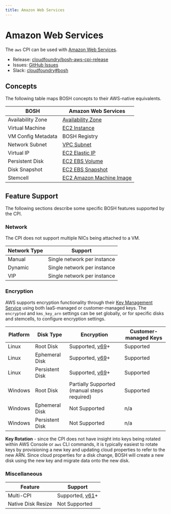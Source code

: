 ```yaml
---
title: Amazon Web Services
---
```


# Amazon Web Services

The `aws` CPI can be used with [Amazon Web Services](https://aws.amazon.com/).

 * Release: [cloudfoundry/bosh-aws-cpi-release](https://github.com/cloudfoundry/bosh-aws-cpi-release)
 * Issues: [GitHub Issues](https://github.com/cloudfoundry/bosh-aws-cpi-release/issues)
 * Slack: [cloudfoundry#bosh](https://cloudfoundry.slack.com/messages/bosh)


## Concepts

The following table maps BOSH concepts to their AWS-native equivalents.

| BOSH | Amazon Web Services |
| ---- | ------------------- |
| Availability Zone | [Availability Zone](https://docs.aws.amazon.com/AmazonRDS/latest/UserGuide/Concepts.RegionsAndAvailabilityZones.html) |
| Virtual Machine | [EC2 Instance](https://docs.aws.amazon.com/AWSEC2/latest/UserGuide/Instances.html) |
| VM Config Metadata | BOSH Registry |
| Network Subnet | [VPC Subnet](https://docs.aws.amazon.com/AmazonVPC/latest/UserGuide/VPC_Subnets.html) |
| Virtual IP | [EC2 Elastic IP](https://docs.aws.amazon.com/AWSEC2/latest/UserGuide/elastic-ip-addresses-eip.html) |
| Persistent Disk | [EC2 EBS Volume](https://docs.aws.amazon.com/AWSEC2/latest/UserGuide/EBSVolumes.html) |
| Disk Snapshot | [EC2 EBS Snapshot](https://docs.aws.amazon.com/AWSEC2/latest/UserGuide/EBSSnapshots.html) |
| Stemcell | [EC2 Amazon Machine Image](https://docs.aws.amazon.com/AWSEC2/latest/UserGuide/AMIs.html) |


## Feature Support

The following sections describe some specific BOSH features supported by the CPI.


### Network

The CPI does not support multiple NICs being attached to a VM.

| Network Type | Support |
| ------------ | ------- |
| Manual | Single network per instance |
| Dynamic | Single network per instance |
| VIP | Single network per instance |


### Encryption

AWS supports encryption functionality through their [Key Management Service](https://aws.amazon.com/kms/) using both IaaS-managed or customer-managed keys. The `encrypted` and `kms_key_arn` settings can be set globally, or for specific disks and stemcells, to configure encryption settings.

| Platform | Disk Type | Encryption | Customer-managed Keys |
| -------- | --------- | ---------- | --------------------- |
| Linux | Root Disk | Supported, [v69](https://github.com/cloudfoundry/bosh-aws-cpi-release/releases/tag/v69)+ | Supported |
| Linux | Ephemeral Disk | Supported, [v69](https://github.com/cloudfoundry/bosh-aws-cpi-release/releases/tag/v69)+ | Supported |
| Linux | Persistent Disk | Supported, [v69](https://github.com/cloudfoundry/bosh-aws-cpi-release/releases/tag/v69)+ | Supported |
| Windows | Root Disk | Partially Supported (manual steps required) | Supported |
| Windows | Ephemeral Disk | Not Supported | n/a |
| Windows | Persistent Disk | Not Supported | n/a |

**Key Rotation** - since the CPI does not have insight into keys being rotated within AWS Console or `aws` CLI commands, it is typically easiest to rotate keys by provisioning a new key and updating cloud properties to refer to the new ARN. Since cloud properties for a disk change, BOSH will create a new disk using the new key and migrate data onto the new disk.


### Miscellaneous

| Feature   | Support |
| --------- | ------- |
| Multi-CPI | Supported, [v61](https://github.com/cloudfoundry/bosh-aws-cpi-release/releases/tag/v61)+ |
| Native Disk Resize | Not Supported |
